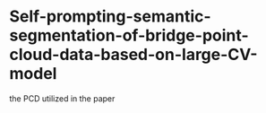 # Self-prompting-semantic-segmentation-of-bridge-point-cloud-data-based-on-large-CV-model

the PCD utilized in the paper
